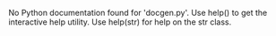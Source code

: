 No Python documentation found for 'docgen.py'.
Use help() to get the interactive help utility.
Use help(str) for help on the str class.
